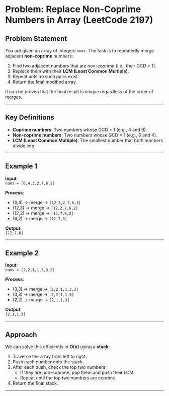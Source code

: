 # Problem: Replace Non-Coprime Numbers in Array (LeetCode 2197)

## Problem Statement
You are given an array of integers `nums`. The task is to repeatedly merge adjacent **non-coprime** numbers:

1. Find two adjacent numbers that are non-coprime (i.e., their GCD > 1).
2. Replace them with their **LCM (Least Common Multiple)**.
3. Repeat until no such pairs exist.
4. Return the final modified array.

It can be proven that the final result is unique regardless of the order of merges.

---

## Key Definitions
- **Coprime numbers**: Two numbers whose GCD = 1 (e.g., 4 and 9).
- **Non-coprime numbers**: Two numbers whose GCD > 1 (e.g., 6 and 4).
- **LCM (Least Common Multiple)**: The smallest number that both numbers divide into.

---

## Example 1
**Input**:  
`nums = [6,4,3,2,7,6,2]`

**Process**:  
- (6,4) → merge → `[12,3,2,7,6,2]`  
- (12,3) → merge → `[12,2,7,6,2]`  
- (12,2) → merge → `[12,7,6,2]`  
- (6,2) → merge → `[12,7,6]`  

**Output**:  
`[12,7,6]`

---

## Example 2
**Input**:  
`nums = [2,2,1,1,3,3,3]`

**Process**:  
- (3,3) → merge → `[2,2,1,1,3,3]`  
- (3,3) → merge → `[2,2,1,1,3]`  
- (2,2) → merge → `[2,1,1,3]`  

**Output**:  
`[2,1,1,3]`

---

## Approach
We can solve this efficiently in **O(n)** using a **stack**:
1. Traverse the array from left to right.
2. Push each number onto the stack.
3. After each push, check the top two numbers:
   - If they are non-coprime, pop them and push their LCM.
   - Repeat until the top two numbers are coprime.
4. Return the final stack.

---

